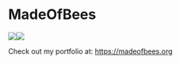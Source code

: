 # MadeOfBees

<img src="https://github-readme-stats.vercel.app/api?username=MadeOfBees&show_icons=true&theme=transparent&hide=issues" /><img src="https://github-readme-stats.vercel.app/api/top-langs/?username=MadeOfBees&layout=compact&show_icons=true&theme=transparent&langs_count=6" />

Check out my portfolio at: https://madeofbees.org
